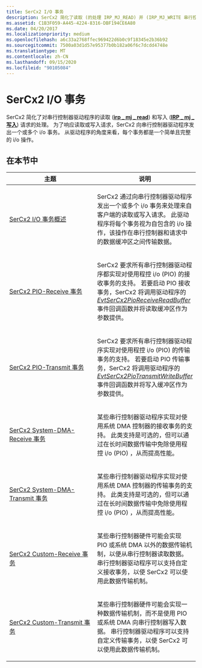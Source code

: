 ```yaml
---
title: SerCx2 I/O 事务
description: SerCx2 简化了读取 (的处理 IRP_MJ_READ) 并 (IRP_MJ_WRITE 串行控制器驱动程序的) 请求。
ms.assetid: C1B3F059-A445-4224-8316-DBF194CE6A80
ms.date: 04/20/2017
ms.localizationpriority: medium
ms.openlocfilehash: a6c33a2768ffec969422d6b0c9f18345e2b36b92
ms.sourcegitcommit: 7500a03d1d57e95377b0b182a06f6c7dcdd4748e
ms.translationtype: MT
ms.contentlocale: zh-CN
ms.lasthandoff: 09/15/2020
ms.locfileid: "90105084"
---
```

# <a name="sercx2-io-transactions"></a>SerCx2 I/O 事务

SerCx2 简化了对串行控制器驱动程序的读取 ([**irp \_ mj \_ read**](/previous-versions/ff546883(v=vs.85))) 和写入 ([**IRP \_ mj \_ 写入**](/previous-versions/ff546904(v=vs.85))) 请求的处理。 为了响应读取或写入请求，SerCx2 向串行控制器驱动程序发出一个或多个 i/o 事务。 从驱动程序的角度来看，每个事务都是一个简单且完整的 i/o 操作。

## <a name="in-this-section"></a>在本节中

<table>
<colgroup>
<col width="50%" />
<col width="50%" />
</colgroup>
<thead>
<tr class="header">
<th>主题</th>
<th>说明</th>
</tr>
</thead>
<tbody>
<tr class="odd">
<td><p><a href="overview-of-sercx2-i-o-transactions.md" data-raw-source="[Overview of SerCx2 I/O Transactions](overview-of-sercx2-i-o-transactions.md)">SerCx2 I/O 事务概述</a></p></td>
<td><p>SerCx2 通过向串行控制器驱动程序发出一个或多个 i/o 事务来处理来自客户端的读取或写入请求。 此驱动程序将每个事务视为自包含的 i/o 操作，该操作在串行控制器和请求中的数据缓冲区之间传输数据。</p></td>
</tr>
<tr class="even">
<td><p><a href="sercx2-pio-receive-transactions.md" data-raw-source="[SerCx2 PIO-Receive Transactions](sercx2-pio-receive-transactions.md)">SerCx2 PIO-Receive 事务</a></p></td>
<td><p>SerCx2 要求所有串行控制器驱动程序都实现对使用程控 i/o (PIO) 的接收事务的支持。 若要启动 PIO 接收事务，SerCx2 将调用驱动程序的 <a href="/windows-hardware/drivers/ddi/sercx/nc-sercx-evt_sercx2_pio_receive_read_buffer" data-raw-source="[&lt;em&gt;EvtSerCx2PioReceiveReadBuffer&lt;/em&gt;](/windows-hardware/drivers/ddi/sercx/nc-sercx-evt_sercx2_pio_receive_read_buffer)"><em>EvtSerCx2PioReceiveReadBuffer</em></a> 事件回调函数并将读取缓冲区作为参数提供。</p></td>
</tr>
<tr class="odd">
<td><p><a href="sercx2-pio-transmit-transactions.md" data-raw-source="[SerCx2 PIO-Transmit Transactions](sercx2-pio-transmit-transactions.md)">SerCx2 PIO-Transmit 事务</a></p></td>
<td><p>SerCx2 要求所有串行控制器驱动程序实现对使用程控 i/o (PIO) 的传输事务的支持。 若要启动 PIO 传输事务，SerCx2 将调用驱动程序的 <a href="/windows-hardware/drivers/ddi/sercx/nc-sercx-evt_sercx2_pio_transmit_write_buffer" data-raw-source="[&lt;em&gt;EvtSerCx2PioTransmitWriteBuffer&lt;/em&gt;](/windows-hardware/drivers/ddi/sercx/nc-sercx-evt_sercx2_pio_transmit_write_buffer)"><em>EvtSerCx2PioTransmitWriteBuffer</em></a> 事件回调函数并将写入缓冲区作为参数提供。</p></td>
</tr>
<tr class="even">
<td><p><a href="sercx2-system-dma-receive-transactions.md" data-raw-source="[SerCx2 System-DMA-Receive Transactions](sercx2-system-dma-receive-transactions.md)">SerCx2 System-DMA-Receive 事务</a></p></td>
<td><p>某些串行控制器驱动程序实现对使用系统 DMA 控制器的接收事务的支持。 此类支持是可选的，但可以通过在长时间数据传输中免除使用程控 i/o (PIO) ，从而提高性能。</p></td>
</tr>
<tr class="odd">
<td><p><a href="sercx2-system-dma-transmit-transactions.md" data-raw-source="[SerCx2 System-DMA-Transmit Transactions](sercx2-system-dma-transmit-transactions.md)">SerCx2 System-DMA-Transmit 事务</a></p></td>
<td><p>某些串行控制器驱动程序实现对使用系统 DMA 控制器的传输事务的支持。 此类支持是可选的，但可以通过在长时间数据传输中免除使用程控 i/o (PIO) ，从而提高性能。</p></td>
</tr>
<tr class="even">
<td><p><a href="sercx2-custom-receive-transactions.md" data-raw-source="[SerCx2 Custom-Receive Transactions](sercx2-custom-receive-transactions.md)">SerCx2 Custom-Receive 事务</a></p></td>
<td><p>某些串行控制器硬件可能会实现 PIO 或系统 DMA 以外的数据传输机制，以便从串行控制器读取数据。 串行控制器驱动程序可以支持自定义接收事务，以使 SerCx2 可以使用此数据传输机制。</p></td>
</tr>
<tr class="odd">
<td><p><a href="sercx2-custom-transmit-transactions.md" data-raw-source="[SerCx2 Custom-Transmit Transactions](sercx2-custom-transmit-transactions.md)">SerCx2 Custom-Transmit 事务</a></p></td>
<td><p>某些串行控制器硬件可能会实现一种数据传输机制，而不是使用 PIO 或系统 DMA 向串行控制器写入数据。 串行控制器驱动程序可以支持自定义传输事务，以使 SerCx2 可以使用此数据传输机制。</p></td>
</tr>
</tbody>
</table>